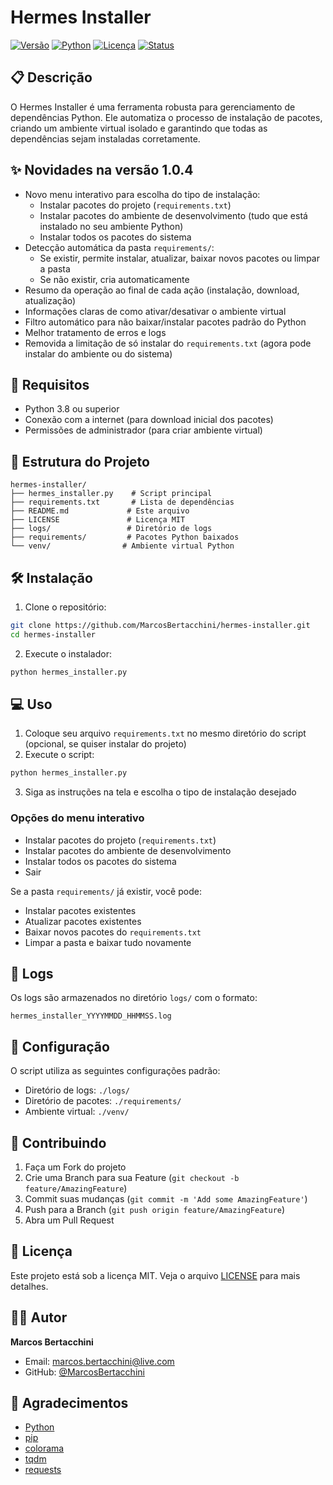 # Hermes Installer

[![Versão](https://img.shields.io/badge/versão-1.0.4-blue.svg)](https://github.com/MarcosBertacchini/hermes-installer)
[![Python](https://img.shields.io/badge/python-3.8%2B-blue.svg)](https://www.python.org/downloads/)
[![Licença](https://img.shields.io/badge/licença-MIT-green.svg)](LICENSE)
[![Status](https://img.shields.io/badge/status-ativo-success.svg)](https://github.com/MarcosBertacchini/hermes-installer)

## 📋 Descrição

O Hermes Installer é uma ferramenta robusta para gerenciamento de dependências Python. Ele automatiza o processo de instalação de pacotes, criando um ambiente virtual isolado e garantindo que todas as dependências sejam instaladas corretamente.

## ✨ Novidades na versão 1.0.4

- Novo menu interativo para escolha do tipo de instalação:
  - Instalar pacotes do projeto (`requirements.txt`)
  - Instalar pacotes do ambiente de desenvolvimento (tudo que está instalado no seu ambiente Python)
  - Instalar todos os pacotes do sistema
- Detecção automática da pasta `requirements/`:
  - Se existir, permite instalar, atualizar, baixar novos pacotes ou limpar a pasta
  - Se não existir, cria automaticamente
- Resumo da operação ao final de cada ação (instalação, download, atualização)
- Informações claras de como ativar/desativar o ambiente virtual
- Filtro automático para não baixar/instalar pacotes padrão do Python
- Melhor tratamento de erros e logs
- Removida a limitação de só instalar do `requirements.txt` (agora pode instalar do ambiente ou do sistema)

## 🚀 Requisitos

- Python 3.8 ou superior
- Conexão com a internet (para download inicial dos pacotes)
- Permissões de administrador (para criar ambiente virtual)

## 📁 Estrutura do Projeto

```
hermes-installer/
├── hermes_installer.py    # Script principal
├── requirements.txt       # Lista de dependências
├── README.md             # Este arquivo
├── LICENSE               # Licença MIT
├── logs/                 # Diretório de logs
├── requirements/         # Pacotes Python baixados
└── venv/                # Ambiente virtual Python
```

## 🛠️ Instalação

1. Clone o repositório:
```bash
git clone https://github.com/MarcosBertacchini/hermes-installer.git
cd hermes-installer
```

2. Execute o instalador:
```bash
python hermes_installer.py
```

## 💻 Uso

1. Coloque seu arquivo `requirements.txt` no mesmo diretório do script (opcional, se quiser instalar do projeto)
2. Execute o script:
```bash
python hermes_installer.py
```
3. Siga as instruções na tela e escolha o tipo de instalação desejado

### Opções do menu interativo
- Instalar pacotes do projeto (`requirements.txt`)
- Instalar pacotes do ambiente de desenvolvimento
- Instalar todos os pacotes do sistema
- Sair

Se a pasta `requirements/` já existir, você pode:
- Instalar pacotes existentes
- Atualizar pacotes existentes
- Baixar novos pacotes do `requirements.txt`
- Limpar a pasta e baixar tudo novamente

## 📝 Logs

Os logs são armazenados no diretório `logs/` com o formato:
```
hermes_installer_YYYYMMDD_HHMMSS.log
```

## 🔧 Configuração

O script utiliza as seguintes configurações padrão:
- Diretório de logs: `./logs/`
- Diretório de pacotes: `./requirements/`
- Ambiente virtual: `./venv/`

## 🤝 Contribuindo

1. Faça um Fork do projeto
2. Crie uma Branch para sua Feature (`git checkout -b feature/AmazingFeature`)
3. Commit suas mudanças (`git commit -m 'Add some AmazingFeature'`)
4. Push para a Branch (`git push origin feature/AmazingFeature`)
5. Abra um Pull Request

## 📄 Licença

Este projeto está sob a licença MIT. Veja o arquivo [LICENSE](LICENSE) para mais detalhes.

## 👨‍💻 Autor

**Marcos Bertacchini**
- Email: marcos.bertacchini@live.com
- GitHub: [@MarcosBertacchini](https://github.com/MarcosBertacchini)

## 🙏 Agradecimentos

- [Python](https://www.python.org/)
- [pip](https://pip.pypa.io/)
- [colorama](https://pypi.org/project/colorama/)
- [tqdm](https://pypi.org/project/tqdm/)
- [requests](https://pypi.org/project/requests/) 